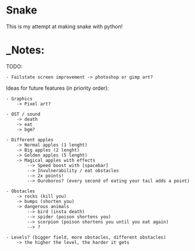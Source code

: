 # Snake

This is my attempt at making snake with python!


# _Notes:

TODO:

    - Failstate screen improvement -> photoshop or gimp art?


Ideas for future features (in priority order):

    - Graphics
        -> Pixel art?
        
    - OST / sound
        -> death 
        -> eat
        -> bgm?
        
    - Different apples
        -> Normal apples (1 lenght)
        -> Big apples (2 lenght)
        -> Golden apples (5 lenght)
        -> Magical apples with effects
            --> Speed boost with [spacebar]
            --> Invulnerability / eat obstacles
            --> 2x points!
            --> Ouroboros? (every second of eating your tail adds a point)

    - Obstacles
        -> rocks (kill you)
        -> bumps (shorten you)
        -> dangerous animals 
            --> bird (insta death)
            --> spider (poison shortens you)
            --> scorpion (poison shortens you until you eat again)
            --> ?

    - Levels? (bigger field, more obstacles, different obstacles)
        -> the higher the level, the harder it gets
